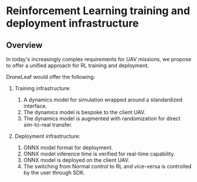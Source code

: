 # Reinforcement Learning training and deployment infrastructure

## Overview
In today's increasingly complex requirements for UAV missions, we propose to offer a unified approach for RL training and deployment.

DroneLeaf would offer the following:
1) Training infrastructure:
   1) A dynamics model for simulation wrapped around a standardized interface.
   2) The dynamics model is bespoke to the client UAV.
   3) The dynamics model is augmented with randomization for direct sim-to-real transfer.

2) Deployment infrastructure:
   1) ONNX model format for deployment.
   2) ONNX model inference time is verified for real-time capability.
   3) ONNX model is deployed on the client UAV.
   4) The switching from Normal control to RL and vice-versa is controlled by the user through SDK.